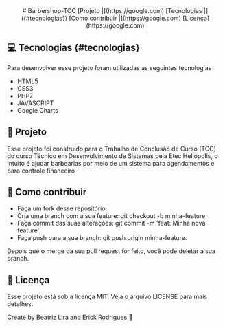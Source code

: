 <div align="center">
# Barbershop-TCC
[Projeto |](https://google.com) 
[Tecnologias |]({#tecnologias}) 
[Como contribuir |](https://google.com)    
[Licença](https://google.com)
</div>

## 💻 Tecnologias {#tecnologias}
Para desenvolver esse projeto foram utilizadas as seguintes tecnologias
* HTML5
* CSS3
* PHP7
* JAVASCRIPT
* Google Charts

## 📱 Projeto
Esse projeto foi construído para o Trabalho de Conclusão de Curso (TCC) do curso Técnico em Desenvolvimento de Sistemas pela Etec Heliópolis, o intuito é ajudar barbearias por meio de um sistema para agendamentos e para controle financeiro

## 🔨 Como contribuir
* Faça um fork desse repositório;
* Cria uma branch com a sua feature: git checkout -b minha-feature;
* Faça commit das suas alterações: git commit -m 'feat: Minha nova feature';
* Faça push para a sua branch: git push origin minha-feature.

Depois que o merge da sua pull request for feito, você pode deletar a sua branch.

## 📄 Licença
Esse projeto está sob a licença MIT. Veja o arquivo LICENSE para mais detalhes.

Create by Beatriz Lira and Erick Rodrigues 🎈
